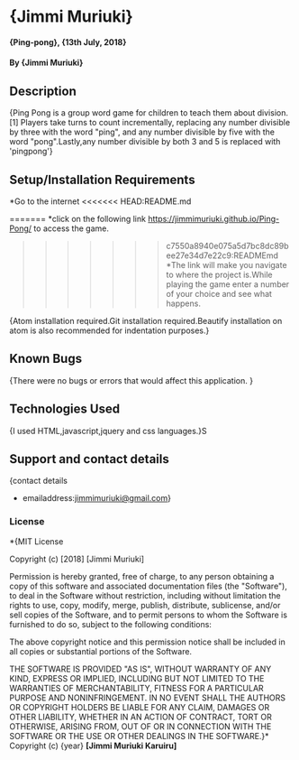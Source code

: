 # {Jimmi Muriuki}
#### {Ping-pong}, {13th July, 2018}
#### By **{Jimmi Muriuki}**
## Description
{Ping Pong is a group word game for children to teach them about division.[1] Players take turns to count incrementally, replacing any number divisible by three with the word "ping", and any number divisible by five with the word "pong".Lastly,any number divisible by both 3 and 5 is replaced with 'pingpong'}
## Setup/Installation Requirements
*Go to the internet
<<<<<<< HEAD:README.md

=======
*click on the following link https://jimmimuriuki.github.io/Ping-Pong/ to access the game.
>>>>>>> c7550a8940e075a5d7bc8dc89bee27e34d7e22c9:READMEmd
*The link will make you navigate to where the project is.While playing the game enter a number of your choice and see what happens.

{Atom installation required.Git installation required.Beautify installation on atom is also recommended for indentation purposes.}
## Known Bugs
{There were no bugs or errors that would affect this application. }
## Technologies Used
{I used HTML,javascript,jquery and  css languages.}S
## Support and contact details
{contact details
* emailaddress:jimmimuriuki@gmail.com}
### License
*{MIT License

Copyright (c) [2018] [Jimmi Muriuki]

Permission is hereby granted, free of charge, to any person obtaining a copy
of this software and associated documentation files (the "Software"), to deal
in the Software without restriction, including without limitation the rights
to use, copy, modify, merge, publish, distribute, sublicense, and/or sell
copies of the Software, and to permit persons to whom the Software is
furnished to do so, subject to the following conditions:

The above copyright notice and this permission notice shall be included in all
copies or substantial portions of the Software.

THE SOFTWARE IS PROVIDED "AS IS", WITHOUT WARRANTY OF ANY KIND, EXPRESS OR
IMPLIED, INCLUDING BUT NOT LIMITED TO THE WARRANTIES OF MERCHANTABILITY,
FITNESS FOR A PARTICULAR PURPOSE AND NONINFRINGEMENT. IN NO EVENT SHALL THE
AUTHORS OR COPYRIGHT HOLDERS BE LIABLE FOR ANY CLAIM, DAMAGES OR OTHER
LIABILITY, WHETHER IN AN ACTION OF CONTRACT, TORT OR OTHERWISE, ARISING FROM,
OUT OF OR IN CONNECTION WITH THE SOFTWARE OR THE USE OR OTHER DEALINGS IN THE
SOFTWARE.}*
Copyright (c) {year} **[Jimmi Muriuki Karuiru]**
